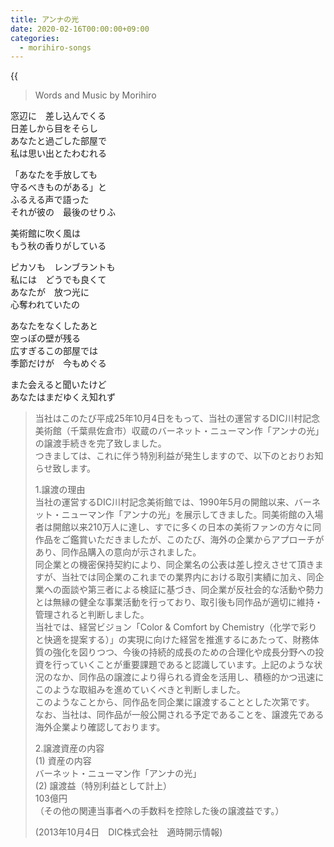 ```yaml
---
title: アンナの光
date: 2020-02-16T00:00:00+09:00
categories:
  - morihiro-songs
---
```

{{<audio anna>}}

>Words and Music by Morihiro  

窓辺に　差し込んでくる  
日差しから目をそらし  
あなたと過ごした部屋で  
私は思い出とたわむれる  
  
「あなたを手放しても  
守るべきものがある」と  
ふるえる声で語った  
それが彼の　最後のせりふ  
  
美術館に吹く風は  
もう秋の香りがしている  
  
  
ピカソも　レンブラントも  
私には　どうでも良くて  
あなたが　放つ光に  
心奪われていたの  
  
あなたをなくしたあと  
空っぽの壁が残る  
広すぎるこの部屋では  
季節だけが　今もめぐる  
  
また会えると聞いたけど  
あなたはまだゆくえ知れず  
  
>当社はこのたび平成25年10月4日をもって、当社の運営するDIC川村記念美術館（千葉県佐倉市）収蔵のバーネット・ニューマン作「アンナの光」の譲渡手続きを完了致しました。  
>つきましては、これに伴う特別利益が発生しますので、以下のとおりお知らせ致します。  
>
>1.譲渡の理由  
>当社の運営するDIC川村記念美術館では、1990年5月の開館以来、バーネット・ニューマン作「アンナの光」を展示してきました。同美術館の入場者は開館以来210万人に達し、すでに多くの日本の美術ファンの方々に同作品をご鑑賞いただきましたが、このたび、海外の企業からアプローチがあり、同作品購入の意向が示されました。  
>同企業との機密保持契約により、同企業名の公表は差し控えさせて頂きますが、当社では同企業のこれまでの業界内における取引実績に加え、同企業への面談や第三者による検証に基づき、同企業が反社会的な活動や勢力とは無縁の健全な事業活動を行っており、取引後も同作品が適切に維持・管理されると判断しました。  
>当社では、経営ビジョン「Color & Comfort by Chemistry（化学で彩りと快適を提案する）」の実現に向けた経営を推進するにあたって、財務体質の強化を図りつつ、今後の持続的成長のための合理化や成長分野への投資を行っていくことが重要課題であると認識しています。上記のような状況のなか、同作品の譲渡により得られる資金を活用し、積極的かつ迅速にこのような取組みを進めていくべきと判断しました。  
>このようなことから、同作品を同企業に譲渡することとした次第です。  
>なお、当社は、同作品が一般公開される予定であることを、譲渡先である海外企業より確認しております。  
>  
>2.譲渡資産の内容  
>(1) 資産の内容  
>バーネット・ニューマン作「アンナの光」  
>(2) 譲渡益（特別利益として計上）  
>103億円  
>（その他の関連当事者への手数料を控除した後の譲渡益です。）  
>  
>(2013年10月4日　DIC株式会社　適時開示情報)